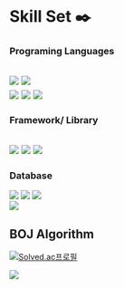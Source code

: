 
# Skill Set :black_nib:

### Programing Languages
<img src="https://img.shields.io/badge/Python-14354C?style=for-the-badge&logo=python&logoColor=white"/>  <img src="https://img.shields.io/badge/Java-ED8B00?style=for-the-badge&logo=openjdk&logoColor=white"/>
 <br/>
<img src="https://img.shields.io/badge/HTML-239120?style=for-the-badge&logo=html5&logoColor=white"/>  <img src="https://img.shields.io/badge/CSS-239120?&style=for-the-badge&logo=css3&logoColor=white"/> <img src="https://img.shields.io/badge/JavaScript-F7DF1E?style=for-the-badge&logo=JavaScript&logoColor=white"/>
<br/>
---
### Framework/ Library
<img src="https://img.shields.io/badge/Airflow-017CEE?style=for-the-badge&logo=Apache%20Airflow&logoColor=white"/> <img src="https://img.shields.io/badge/Django-092E20?style=for-the-badge&logo=django&logoColor=white"/> <img src="https://img.shields.io/badge/Flask-000000?style=for-the-badge&logo=flask&logoColor=white"/>
---
### Database
<img src="https://img.shields.io/badge/MySQL-00000F?style=for-the-badge&logo=mysql&logoColor=white"/> <img src="https://img.shields.io/badge/PostgreSQL-316192?style=for-the-badge&logo=postgresql&logoColor=white"/> <img src="https://img.shields.io/badge/SQLite-07405E?style=for-the-badge&logo=sqlite&logoColor=white"/>
<br/>
<img src="https://img.shields.io/badge/Flask-000000?style=flat&logo=Flask&logoColor=white"/>
<br/>
## BOJ Algorithm
[![Solved.ac프로필](http://mazassumnida.wtf/api/v2/generate_badge?boj=iceamericanol)](https://solved.ac/iceamericanol)

<img src="https://img.shields.io/badge/Python-3776AB?style=flat&logo=Python&logoColor=white"/>
